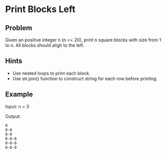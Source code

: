 # Print Blocks Left

## Problem

Given an positive integer n (n <= 20), print n square blocks with size from 1 to n. All blocks should aligh to the left.

## Hints

* Use nested loops to print each block.
* Use str.join() function to construct string for each row before printing.


## Example

Input: n = 3

Output:

```
0
0-0
0-0
0-0-0
0-0-0
0-0-0
```
